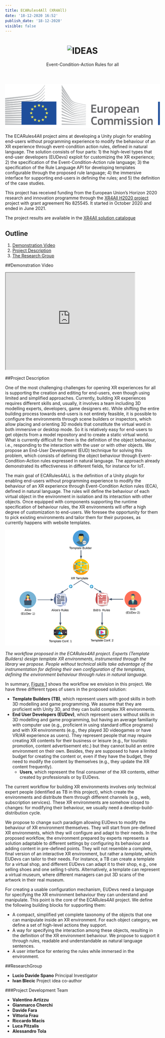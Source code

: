 ```yaml
---
title: ECARules4All (XR4All)
date: '18-12-2020 16:52'
publish_date: '18-12-2020'
visible: false
---
```


<div style="text-align: center">
<header>
<h1><img src="https://cg3hci.dmi.unica.it/lab/user/pages/04.projects/07.ECARules4All/img/ecalogo.png" alt="IDEAS"> </h1>
<p>Event-Condition-Action Rules for all</p>
</header>
</div>

![EU Commission Logo](img/eu-commission.png)

The ECARules4All project aims at developing a Unity plugin for enabling end-users without programming
experience to modify the behaviour of an XR experience through event-condition action
rules, defined in natural language. The solution consists of four parts: 1) the high-level types that end-user developers (EUDevs) exploit for customizing the XR experience; 2) the specification of the Event-Condition-Action rule language; 3) the specification of the Rule Language API for developing templates configurable through the proposed rule language; 4) the immersive interface for supporting end-users in defining the rules; and 5) the definition of the case studies.

This project has received funding from the European Union’s Horizon 2020 research and innovation programme through the [XR4All H2020 project](https://xr4all.eu) project with grant agreement No 825545.
It started in October 2020 and ended in June 2021.

The project results are available in the [XR4All solution catalogue](https://dev.xr4all.eu/product/ecarules4all-vr-for-everyone/)

## Outline
1. [Demonstration Video](#video)
2. [Project Description](#obiettivi)
3. [The Research Group](#gruppo)

<a id="video"></a>
##Demonstration Video

<iframe width="420" height="315" src="https://www.youtube.com/embed/lQBSsNolP3w"></iframe>

<a id="obiettivi"></a>

##Project Description

One of the most challenging challenges for opening XR experiences for all is supporting the creation and editing for end-users, even though using limited and simplified approaches. Currently, building XR experiences requires different skills and, usually, it involves a team including 3D modelling experts, developers, game designers etc. While shifting the entire building process towards end-users is not entirely feasible, it is possible to configure the environments through scene builders or inspectors, which allow placing and orienting 3D models that constitute the virtual word in both immersive or desktop mode. So it is relatively easy for end-users to get objects from a model repository and to create a static virtual world.  What is currently difficult for them is the definition of the object behaviour, i.e., responding to the interaction with the user or with other objects. We propose an End-User Development (EUD) technique for solving this problem, which consists of defining the object behaviour through  Event-Condition-Action rules expressed in natural language. The approach already demonstrated its effectiveness in different fields, for instance for IoT.

The main goal of ECARules4ALL is the definition of a Unity plugin for enabling end-users without programming experience to modify the behaviour of an XR experience through Event-Condition Action rules (ECA), defined in natural language.  The rules will define the behaviour of each virtual object in the environment in isolation and its interaction with other objects. Once equipped with components supporting the runtime specification of behaviour rules, the XR environments will offer a high degree of customization to end-users. We foresee the opportunity for them to pick existing environments and tailor them for their purposes, as currently happens with website templates.

<a id="figura1"></a>

![Figure 1](img/workflow.png)

*The workflow proposed in the ECARules4All project. Experts (Template Builders) design template XR environments, instrumented through the library we propose. People without technical skills take advantage of the instrumentation for defining their own configuration of the templates, defining the environment behaviour through rules in natural language.*

In summary, [Figure 1](#figura1) shows the workflow we envision in this project. We have three different types of users in the proposed solution:
 *  **Template Builders (TB)**, which represent users with good skills in both 3D modelling and game programming. We assume that they are proficient with Unity 3D, and they can build complex XR environments. 
* **End User Developers (EUDev)**, which represent users without skills in 3D modelling and game programming, but having an average familiarity with computer use (e.g., proficient in using standard office programs) and with XR environments (e.g., they played 3D videogames or have VR/AR experience as users). They represent people that may require creating XR contents for their business or leisure (e.g., for touristic promotion, content advertisement etc.) but they cannot build an entire environment on their own.  Besides, they are supposed to have a limited budget for creating the content or, even if they have the budget, they need to modify the content by themselves (e.g., they update the XR content frequently). 
  * **Users**, which represent the final consumer of the XR contents, either created by professionals or by EUDevs.

The current workflow for building XR environments involves only technical expert people (identified as TB in this project), which create the environments and distribute them through different channels (e.g., web, subscription services). These XR environments are somehow closed to changes: for modifying their behaviour, we usually need a develop-build-distribution cycle.

We propose to change such paradigm allowing EUDevs to modify the behaviour of XR environment themselves. They will start from pre-defined XR environments, which they will configure and adapt to their needs. In the proposed workflow, the environment prepared by experts represents a solution adaptable to different settings by configuring its behaviour and adding content in pre-defined points. They will not resemble a complete, final version of an interactive XR environment, but rather a _template_, which EUDevs can tailor to their needs. For instance, a TB can create a template for a virtual shop, and different EUDevs can adapt it to their shop, e.g., one selling shoes and one selling t-shirts. Alternatively, a template can represent a virtual museum, where different managers can put 3D scans of the artwork in their real museum.

For creating a usable configuration mechanism, EUDevs need a language for specifying the XR environment behaviour they can understand and manipulate. This point is the core of the ECARules4All project. We  define the following building blocks for supporting them:


* A compact, simplified yet complete taxonomy of the objects that one can manipulate inside an XR environment. For each object category, we define a set of high-level actions they support.
* A way for specifying the interaction among these objects, resulting in the definition of the XR environment behaviour. We propose to support it through rules, readable and understandable as natural language sentences.
* A user interface for entering the rules while immersed in the environment.

<a id="group"></a>
##ResearchGroup
* **Lucio Davide Spano** Principal Investigator
* **Ivan Blecic** Project idea co-author

###Project Development Team
* **Valentino Artizzu**
* **Gianmarco Cherchi**
* **Davide Fara**  
* **Vittoria Frau**
* **Riccardo Macis**
* **Luca Pitzalis**
* **Alessandro Tola** 






